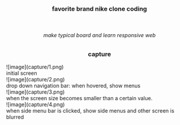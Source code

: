 <h3 align="center">favorite brand nike clone coding</h3>
<br>
<h6 align = 'center'> make typical board and learn responsive web </h6>

<h3 align="center">capture</h3>
![image](capture/1.png)
<br>
initial screen
<br>
![image](capture/2.png)
<br>
drop down navigation bar: when hovered, show menus 
<br>
![image](capture/3.png)
<br>
when the screen size becomes smaller than a certain value. 
<br>
![image](capture/4.png)
<br>
when side menu bar is clicked, show side menus and other screen is blurred

